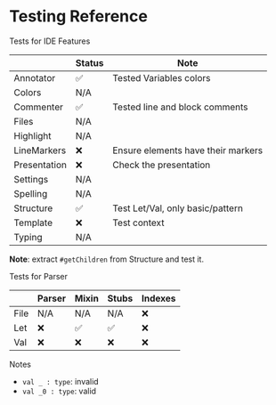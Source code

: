 # Testing Reference

Tests for IDE Features

|              | Status | Note                               |
|--------------|--------|------------------------------------|
| Annotator    | ✅      | Tested Variables colors            |
| Colors       | N/A    |                                    |
| Commenter    | ✅      | Tested line and block comments     |
| Files        | N/A    |                                    |
| Highlight    | N/A    |                                    |
| LineMarkers  | ❌      | Ensure elements have their markers |
| Presentation | ❌      | Check the presentation             |
| Settings     | N/A    |                                    |
| Spelling     | N/A    |                                    |
| Structure    | ✅      | Test Let/Val, only basic/pattern   |
| Template     | ❌      | Test context                       |
| Typing       | N/A    |                                    |

**Note**: extract `#getChildren` from Structure and test it.

Tests for Parser

|      | Parser | Mixin | Stubs | Indexes |
|------|--------|-------|-------|---------|
| File | N/A    | N/A   | N/A   | ❌       |
| Let  | ❌      | ✅     | ✅     | ❌       |
| Val  | ❌      | ❌     | ❌     | ❌       |

Notes

* `val _ : type`: invalid
* `val _0 : type`: valid